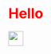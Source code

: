 <h1 style="color:red"> Hello </h1>

<img src="https://lh3.googleusercontent.com/u/0/drive-viewer/AAOQEOSy6c6bALWPnQ62DM-3tMCCdbx9Z1azfLX9fxmsdHcIqQm2Ac-HSbichIEpPTpraxxtbWIKCc10cquhaJWhc-DM-VQozg=w1440-h781" width="30"/>
